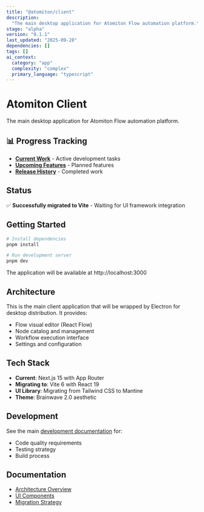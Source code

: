 ```yaml
---
title: "@atomiton/client"
description:
  "The main desktop application for Atomiton Flow automation platform."
stage: "alpha"
version: "0.1.1"
last_updated: "2025-09-28"
dependencies: []
tags: []
ai_context:
  category: "app"
  complexity: "complex"
  primary_language: "typescript"
---
```


# Atomiton Client

The main desktop application for Atomiton Flow automation platform.

## 📊 Progress Tracking

- **[Current Work](./CURRENT.md)** - Active development tasks
- **[Upcoming Features](./NEXT.md)** - Planned features
- **[Release History](./COMPLETED.md)** - Completed work

## Status

✅ **Successfully migrated to Vite** - Waiting for UI framework integration

## Getting Started

```bash
# Install dependencies
pnpm install

# Run development server
pnpm dev
```

The application will be available at http://localhost:3000

## Architecture

This is the main client application that will be wrapped by Electron for desktop
distribution. It provides:

- Flow visual editor (React Flow)
- Node catalog and management
- Workflow execution interface
- Settings and configuration

## Tech Stack

- **Current**: Next.js 15 with App Router
- **Migrating to**: Vite 6 with React 19
- **UI Library**: Migrating from Tailwind CSS to Mantine
- **Theme**: Brainwave 2.0 aesthetic

## Development

See the main [development documentation](../../docs/development/README.md) for:

- Code quality requirements
- Testing strategy
- Build process

## Documentation

- [Architecture Overview](../../docs/architecture/README.md)
- [UI Components](../../packages/ui/docs/README.md)
- [Migration Strategy](../../packages/ui/ROADMAP.md)
